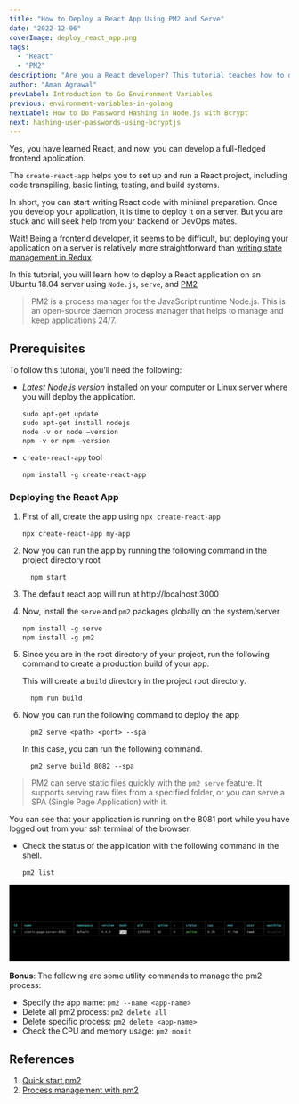 ```yaml
---
title: "How to Deploy a React App Using PM2 and Serve"
date: "2022-12-06"
coverImage: deploy_react_app.png
tags:
  - "React"
  - "PM2"
description: "Are you a React developer? This tutorial teaches how to deploy your React apps with pm2 and serve."
author: "Aman Agrawal"
prevLabel: Introduction to Go Environment Variables
previous: environment-variables-in-golang
nextLabel: How to Do Password Hashing in Node.js with Bcrypt
next: hashing-user-passwords-using-bcryptjs
---
```


Yes, you have learned React, and now, you can develop a full-fledged frontend application.

The `create-react-app` helps you to set up and run a React project, including code transpiling, basic linting, testing, and build systems.

In short, you can start writing React code with minimal preparation. Once you develop your application, it is time to deploy it on a server. But you are stuck and will seek help from your backend or DevOps mates.

Wait! Being a frontend developer, it seems to be difficult, but deploying your application on a server is relatively more straightforward than [writing state management in Redux](https://redux.js.org/tutorials/fundamentals/part-3-state-actions-reducers).

In this tutorial, you will learn how to deploy a React application on an Ubuntu 18.04 server using `Node.js`, `serve`, and [PM2](https://pm2.keymetrics.io/docs/usage/pm2-doc-single-page/)


> PM2 is a process manager for the JavaScript runtime Node.js. This is an open-source daemon process manager that helps to manage and keep applications 24/7.


## Prerequisites

To follow this tutorial, you’ll need the following:

  * *Latest Node.js version* installed on your computer or Linux server where you will deploy the application. 

      ```
      sudo apt-get update
      sudo apt-get install nodejs
      node -v or node –version
      npm -v or npm –version
      ```
  - `create-react-app` tool 

      ```
      npm install -g create-react-app
      ```
### Deploying the React App

  1. First of all, create the app using `npx create-react-app`
      ```
      npx create-react-app my-app
      ```

  2. Now you can run the app by running the following command in the project directory root
      ```
        npm start
      ```
  3. The default react app will run at http://localhost:3000

  4. Now, install the `serve` and `pm2` packages globally on the system/server 

      ```
      npm install -g serve
      npm install -g pm2
      ```

  5. Since you are in the root directory of your project, run the following command to create a production build of your app.
  
      This will create a `build` directory in the project root directory.
      ```
        npm run build
      ```

  6. Now you can run the following command to deploy the app  

      ```
        pm2 serve <path> <port> --spa
      ```
      
      In this case, you can run the following command.

      ```
        pm2 serve build 8082 --spa 
      ```

> PM2 can serve static files quickly with the `pm2 serve` feature. It supports serving raw files from a specified folder, or you can serve a SPA (Single Page Application) with it.

You can see that your application is running on the 8081 port while you have logged out from your ssh terminal of the browser. 

- Check the status of the application with the following command in the shell. 

  ```
  pm2 list
  ```

![pm2 list](pm2-list.jpg)


**Bonus**: The following are some utility commands to manage the pm2 process:

- Specify the app name: `pm2 --name <app-name>`
- Delete all pm2 process:  `pm2 delete all`
- Delete specific process: `pm2 delete <app-name>`
- Check the CPU and memory usage: `pm2 monit`

## References

1. [Quick start pm2 ](https://pm2.keymetrics.io/docs/usage/quick-start/)
2. [Process management with pm2](https://pm2.keymetrics.io/docs/usage/process-management/)
